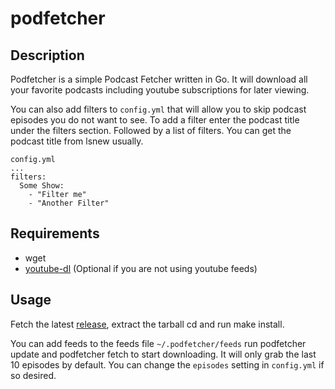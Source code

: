 # podfetcher

## Description

Podfetcher is a simple Podcast Fetcher written in Go. It will download all your favorite podcasts including youtube subscriptions for later viewing.

You can also add filters to `config.yml` that will allow you to skip podcast episodes you do not want to see. To add a filter enter the podcast title under the filters section. Followed by a list of filters. You can get the podcast title from lsnew usually.

```
config.yml
...
filters:
  Some Show:
    - "Filter me"
    - "Another Filter"
```

## Requirements

* wget
* [youtube-dl](https://rg3.github.io/youtube-dl/) (Optional if you are not using youtube feeds)

## Usage

Fetch the latest [release](https://github.com/gregf/podfetcher/releases), extract the tarball cd and run make install.

You can add feeds to the feeds file `~/.podfetcher/feeds` run podfetcher update and podfetcher fetch to start downloading. It will only grab the last 10 episodes by default. You can change the `episodes` setting in `config.yml` if so desired.

